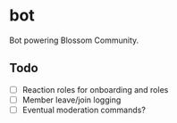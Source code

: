 # bot

Bot powering Blossom Community.

## Todo

-   [ ] Reaction roles for onboarding and roles
-   [ ] Member leave/join logging
-   [ ] Eventual moderation commands?
